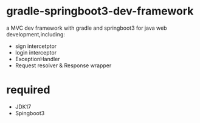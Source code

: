 # gradle-springboot3-dev-framework
a MVC dev framework with gradle and springboot3 for java web development,including:
- sign intercetptor
- login interceptor
- ExceptionHandler
- Request resolver & Response wrapper
# required
- JDK17
- Spingboot3
 
